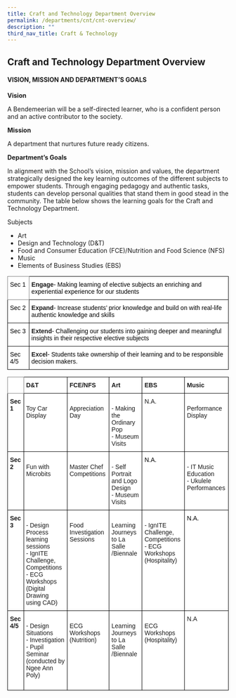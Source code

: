 ```yaml
---
title: Craft and Technology Department Overview
permalink: /departments/cnt/cnt-overview/
description: ""
third_nav_title: Craft & Technology
---
```

## **Craft and Technology Department Overview**

#### VISION, MISSION AND DEPARTMENT’S GOALS

**Vision**

A Bendemeerian will be a self-directed learner, who is a confident person and an active contributor to the society.

**Mission**

A department that nurtures future ready citizens.

**Department’s Goals**

In alignment with the School’s vision, mission and values, the department strategically designed the key learning outcomes of the different subjects to empower students. Through engaging pedagogy and authentic tasks, students can develop personal qualities that stand them in good stead in the community. The table below shows the learning goals for the Craft and Technology Department.

Subjects
* Art
* Design and Technology (D&T)
* Food and Consumer Education (FCE)/Nutrition and Food Science (NFS)
* Music
* Elements of Business Studies (EBS)

<style type="text/css">
.tg  {border-collapse:collapse;border-spacing:0;}
.tg td{border-color:black;border-style:solid;border-width:1px;font-family:Arial, sans-serif;font-size:14px;
  overflow:hidden;padding:10px 5px;word-break:normal;}
.tg th{border-color:black;border-style:solid;border-width:1px;font-family:Arial, sans-serif;font-size:14px;
  font-weight:normal;overflow:hidden;padding:10px 5px;word-break:normal;}
.tg .tg-jxgv{background-color:#FFF;border-color:inherit;text-align:left;vertical-align:top}
.tg .tg-dgl5{background-color:#FFF;font-weight:bold;text-align:left;vertical-align:top}
.tg .tg-ktyi{background-color:#FFF;text-align:left;vertical-align:top}
</style>
<table class="tg">
<thead>
  <tr>
    <th class="tg-jxgv"><span style="font-weight:400;color:#000">Sec 1</span></th>
    <th class="tg-dgl5">Engage<span style="font-weight:400;color:#000">- Making learning of elective subjects an enriching and experiential experience for our students</span></th>
  </tr>
</thead>
<tbody>
  <tr>
    <td class="tg-ktyi"><span style="font-weight:400;color:#000">Sec 2</span></td>
    <td class="tg-dgl5">Expand<span style="font-weight:400;color:#000">- Increase students’ prior knowledge and build on with real-life authentic knowledge and skills</span></td>
  </tr>
  <tr>
    <td class="tg-ktyi"><span style="font-weight:400;color:#000">Sec 3</span></td>
    <td class="tg-dgl5">Extend<span style="font-weight:400;color:#000">- Challenging our students into gaining deeper and meaningful insights in their respective elective subjects</span></td>
  </tr>
  <tr>
    <td class="tg-ktyi"><span style="font-weight:400;color:#000">Sec 4/5</span></td>
    <td class="tg-dgl5">Excel<span style="font-weight:400;color:#000">- Students take ownership of their learning and to be responsible decision makers.</span></td>
  </tr>
</tbody>
</table>

<style type="text/css">
.tg  {border-collapse:collapse;border-spacing:0;}
.tg td{border-color:black;border-style:solid;border-width:1px;font-family:Arial, sans-serif;font-size:14px;
  overflow:hidden;padding:10px 5px;word-break:normal;}
.tg th{border-color:black;border-style:solid;border-width:1px;font-family:Arial, sans-serif;font-size:14px;
  font-weight:normal;overflow:hidden;padding:10px 5px;word-break:normal;}
.tg .tg-pdeq{background-color:#FFF;border-color:inherit;font-weight:bold;text-align:left;vertical-align:top}
.tg .tg-dgl5{background-color:#FFF;font-weight:bold;text-align:left;vertical-align:top}
.tg .tg-ktyi{background-color:#FFF;text-align:left;vertical-align:top}
</style>
<table class="tg">
<thead>
  <tr>
    <th class="tg-pdeq"></th>
    <th class="tg-dgl5">D&amp;T</th>
    <th class="tg-dgl5">FCE/NFS</th>
    <th class="tg-dgl5">Art</th>
    <th class="tg-dgl5">EBS</th>
    <th class="tg-dgl5">Music</th>
  </tr>
</thead>
<tbody>
  <tr>
    <td class="tg-dgl5">Sec 1</td>
    <td class="tg-ktyi"><br>Toy Car Display<br></td>
    <td class="tg-ktyi"><br>Appreciation Day<br></td>
    <td class="tg-ktyi"><br>- Making the Ordinary Pop<br>- Museum Visits<br></td>
    <td class="tg-ktyi"><span style="background-color:initial">N.A.</span><br></td>
    <td class="tg-ktyi"><br>Performance Display<br></td>
  </tr>
  <tr>
    <td class="tg-dgl5">Sec 2</td>
    <td class="tg-ktyi"><br>Fun with Microbits<br></td>
    <td class="tg-ktyi"><br>Master Chef Competitions<br></td>
    <td class="tg-ktyi"><br><span style="background-color:initial">- Self Portrait and Logo Design</span><br><span style="background-color:initial">- Museum Visits</span><br></td>
    <td class="tg-ktyi"><span style="font-weight:400;color:#000">N.A.</span></td>
    <td class="tg-ktyi"><br>- IT Music Education<br>- Ukulele Performances<br></td>
  </tr>
  <tr>
    <td class="tg-dgl5">Sec 3</td>
    <td class="tg-ktyi"><br>- Design Process learning sessions<br>- IgnITE Challenge, Competitions<br>- ECG Workshops (Digital Drawing using CAD)<br></td>
    <td class="tg-ktyi"><br>Food Investigation Sessions<br></td>
    <td class="tg-ktyi"><br>Learning Journeys to La Salle /Biennale<br></td>
    <td class="tg-ktyi"><br>- IgnITE Challenge, Competitions<br>- ECG Workshops (Hospitality) <br></td>
    <td class="tg-ktyi"><span style="font-weight:400;color:#000">N.A.</span></td>
  </tr>
  <tr>
    <td class="tg-dgl5">Sec 4/5</td>
    <td class="tg-ktyi"><br>- Design Situations<br>- Investigation<br><span style="background-color:initial">- Pupil Seminar (conducted by Ngee Ann Poly) </span><br><br></td>
    <td class="tg-ktyi"><br>ECG Workshops (Nutrition) <br></td>
    <td class="tg-ktyi"><br>Learning Journeys to La Salle /Biennale<br></td>
    <td class="tg-ktyi"><br>ECG Workshops (Hospitality) <br></td>
    <td class="tg-ktyi"><span style="background-color:initial">N.A</span></td>
  </tr>
</tbody>
</table>